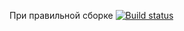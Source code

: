 При правильной сборке [![Build status](https://ci.appveyor.com/api/projects/status/501jnn4pchmt40kc?svg=true)](https://ci.appveyor.com/project/Maximus301191/patterns)
